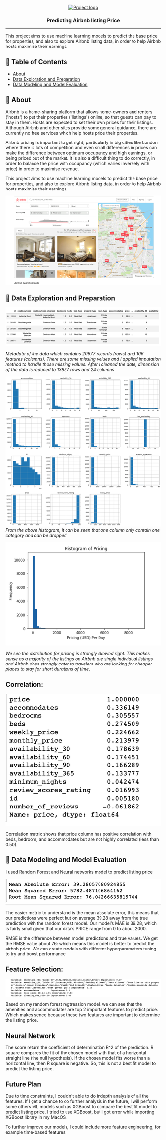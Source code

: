 
<p align="center">
  <a href="" rel="noopener">
 <img width=200px height=200px src="https://i.imgur.com/6wj0hh6.jpg" alt="Project logo"></a>
</p>

<h3 align="center">Predicting Airbnb listing Price</h3>

<div align="center">

</div>

---

<p align="left"> This project aims to use machine learning models to predict the base price for properties, and also to explore Airbnb listing data, in order to help Airbnb hosts maximize their earnings.
    <br> 
</p>

## 📝 Table of Contents
- [About](#about)
- [Data Exploration and Preparation](#data_exploration_and_preparation)
- [Data Modeling and Model Evaluation](#data-modeling)

## 🧐 About <a name = "about"></a>
Airbnb is a home-sharing platform that allows home-owners and renters ('hosts') to put their properties ('listings') online, so that guests can pay to stay in them. Hosts are expected to set their own prices for their listings. Although Airbnb and other sites provide some general guidance, there are currently no free services which help hosts price their properties.

Airbnb pricing is important to get right, particularly in big cities like London where there is lots of competition and even small differences in prices can make the difference between optimum occupancy and high earnings, or being priced out of the market. It is also a difficult thing to do correctly, in order to balance the price with occupancy (which varies inversely with price) in order to maximise revenue.

This project aims to use machine learning models to predict the base price for properties, and also to explore Airbnb listing data, in order to help Airbnb hosts maximize their earnings.

![alt text](https://github.com/cghimire/Predicting-Airbnb-Listing-Price/blob/master/Figures/Airbnb%20Search.png "Search Options")

## 🎈 Data Exploration and Preparation <a name="data_exploration_and_preparation"></a>

![alt text](https://github.com/cghimire/Predicting-Airbnb-Listing-Price/blob/master/Figures/metadata.png "Metadata")

*Metadata of the data which contains 20677 records (rows) and 106 features (columns). There are some missing values and I applied imputation method to handle those missing values. After I cleaned the date, dimension of the data is reduced to 13837 rows and 24 columns* 

![alt text](https://github.com/cghimire/Predicting-Airbnb-Listing-Price/blob/master/Figures/download.png "Plot categorical features")
*From the above histogram, it can be seen that one column only contain one category and can be dropped*

![alt text](https://github.com/cghimire/Predicting-Airbnb-Listing-Price/blob/master/Figures/price_distribution.png "Distribution of price")

*We see the distribution for pricing is strongly skewed right. This makes sense as a majority of the listings on Airbnb are single individual listings and Airbnb does strongly cater to travelers who are looking for cheaper places to stay for short durations of time*.

## Correlation: 

![alt text](https://github.com/cghimire/Predicting-Airbnb-Listing-Price/blob/master/Figures/Correlation.png "Correlation")

Correlation matrix shows that price column has positive correlation with beds, bedroom, and accommodates but are not highly correlated (less than 0.50).


## 🚀 Data Modeling and Model Evaluation <a name = "data-modeling"></a>
I used Random Forest and Neural networks model to predict listing price


![alt text](https://github.com/cghimire/Predicting-Airbnb-Listing-Price/blob/master/Figures/RMSE.png "RMSE")

The easier metric to understand is the mean absolute error, this means that our predictions were perfect but on average 39.28 away from the true prediction with the random forest model. Our model’s MAE is 39.28, which is fairly small given that our data’s PRICE range from 0 to about 2000.


RMSE is the difference between model predictions and true values. We get the RMSE value about 76: which means this model is better to predict the airbnb price. We can create models with different hyperparameters tuning to try and boost performance.

## Feature Selection:

![alt text](https://github.com/cghimire/Predicting-Airbnb-Listing-Price/blob/master/Figures/Feature%20Selection.png "Feature selection")

Based on my random forest regtression model, we can see that the amenities and accommodates are top 2 important features to predict price. Which makes sence because these two features are important to determine the listing price.

## Neural Network

The score return the coefficient of determination R^2 of the prediction. R square compares the fit of the chosen model with that of a horizontal straight line (the null hypothesis). If the chosen model fits worse than a horizontal line, then R square is negative. So, this is not a best fit model to predict the listing price.

## Future Plan

Due to time constraints, I couldn't able to do indepth analysis of all the features. If I get a chance to do further analysis in the future, I will perform some others ML models such as XGBoost to compare the best fit model to predict listing price. I tried to use XGBoost, but I got error while importing XGBoost library in my MacOS.

To further improve our models, I could include more feature engineering, for example time-based features.
